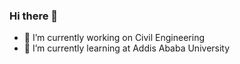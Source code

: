 ### Hi there 👋


- 🔭 I’m currently working on Civil Engineering
- 🌱 I’m currently learning at Addis Ababa University
